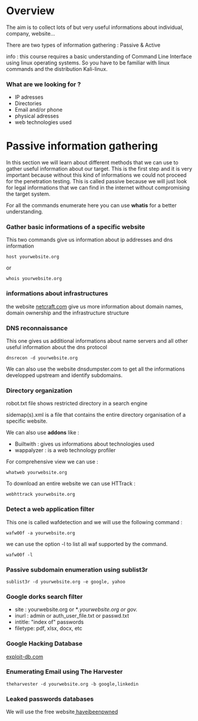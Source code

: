 # Overview
The aim is to collect lots of but very useful informations about individual, company, website...

There are two types of information gathering : Passive & Active

info : this course requires a basic understanding of Command Line Interface using linux operating systems. So you have to be familiar with linux commands and the distribution Kali-linux. 

### What are we looking for ?

- IP adresses
- Directories
- Email and/or phone
- physical adresses
- web technologies used

# Passive information gathering
In this section we will learn about different methods that we can use to gather useful information about our target. This is the first step and it is very important because without this kind of informations we could not proceed for the penetration testing. This is called passive because we will just look for legal informations that we can find in the internet without compromising the target system. 

For all the commands enumerate here you can use **whatis** for a better understanding. 

### Gather basic informations of a specific website
This two commands give us information about ip addresses and dns information
```
host yourwebsite.org
```
or 
```
whois yourwebsite.org
```
### informations about infrastructures
the website [netcraft.com](https://netcraft.com) give us more information about domain names, domain ownership and the infrastructure structure

### DNS reconnaissance
This one gives us additional informations about name servers and all other useful information about the dns protocol
```
dnsrecon -d yourwebsite.org
```
We can also use the website dnsdumpster.com to get all the informations developped upstream and identify subdomains. 

### Directory organization 
robot.txt file shows restricted directory in a search engine

sidemap(s).xml is a file that contains the entire directory organisation of a specific website.

We can also use **addons** like : 
- Builtwith : gives us informations about technologies used
- wappalyzer : is a web technology profiler

For comprehensive view we can use :
```
whatweb yourwebsite.org 
```
To download an entire website we can use HTTrack :
```
webhttrack yourwebsite.org
```
### Detect a web application filter 
This one is called wafdetection and we will use the following command :
```
wafw00f -a yourwebsite.org 
```
we can use the option -l to list all waf supported by the command.
```
wafw00f -l
```
### Passive subdomain enumeration using **sublist3r**
```
sublist3r -d yourwebsite.org -e google, yahoo
```
### Google dorks search filter
- site : yourwebsite.org or **.yourwebsite.org or gov.*
- inurl : admin or auth_user_file.txt or passwd.txt
- intitle: "index of" passwords
- filetype: pdf, xlsx, docx, etc

### Google Hacking Database
[exploit-db.com](https://exploit-db.com)

### Enumerating Email using The Harvester
```
theharvester -d yourwebsite.org -b google,linkedin
```

### Leaked passwords databases
We will use the free website[ haveibeenpwned](https://haveibeenpwned.com)

